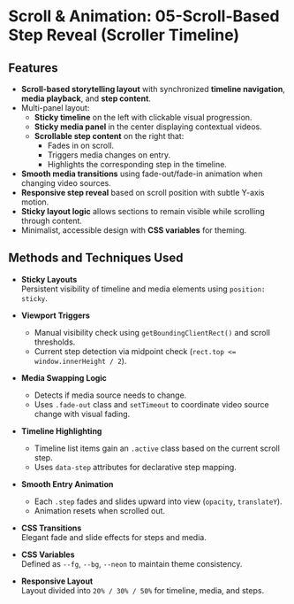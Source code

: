 # Scroll & Animation: 05-Scroll-Based Step Reveal (Scroller Timeline)

## Features

- **Scroll-based storytelling layout** with synchronized **timeline navigation**, **media playback**, and **step content**.
- Multi-panel layout:
  - **Sticky timeline** on the left with clickable visual progression.
  - **Sticky media panel** in the center displaying contextual videos.
  - **Scrollable step content** on the right that:
    - Fades in on scroll.
    - Triggers media changes on entry.
    - Highlights the corresponding step in the timeline.
- **Smooth media transitions** using fade-out/fade-in animation when changing video sources.
- **Responsive step reveal** based on scroll position with subtle Y-axis motion.
- **Sticky layout logic** allows sections to remain visible while scrolling through content.
- Minimalist, accessible design with **CSS variables** for theming.

## Methods and Techniques Used

- **Sticky Layouts**  
  Persistent visibility of timeline and media elements using `position: sticky`.

- **Viewport Triggers**
  - Manual visibility check using `getBoundingClientRect()` and scroll thresholds.
  - Current step detection via midpoint check (`rect.top <= window.innerHeight / 2`).

- **Media Swapping Logic**
  - Detects if media source needs to change.
  - Uses `.fade-out` class and `setTimeout` to coordinate video source change with visual fading.

- **Timeline Highlighting**
  - Timeline list items gain an `.active` class based on the current scroll step.
  - Uses `data-step` attributes for declarative step mapping.

- **Smooth Entry Animation**
  - Each `.step` fades and slides upward into view (`opacity`, `translateY`).
  - Animation resets when scrolled out.

- **CSS Transitions**  
  Elegant fade and slide effects for steps and media.

- **CSS Variables**  
  Defined as `--fg`, `--bg`, `--neon` to maintain theme consistency.

- **Responsive Layout**  
  Layout divided into `20% / 30% / 50%` for timeline, media, and steps.